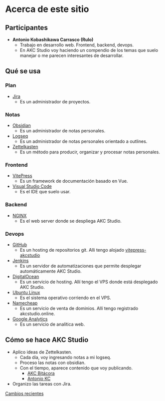 # Acerca de este sitio

## Participantes

- **Antonio Kobashikawa Carrasco (Rulo)**
  - Trabajo en desarrollo web. Frontend, backend, devops.
  - En AKC Studio voy haciendo un compendio de los temas que suelo manejar o me parecen interesantes de desarrollar.

## Qué se usa

### Plan

- [Jira](https://www.atlassian.com/software/jira)
  - Es un administrador de proyectos.

### Notas

- [Obsidian](https://obsidian.md/)
  - Es un administrador de notas personales.
- [Logseq](https://logseq.com/)
  - Es un administrador de notas personales orientado a outlines.
- [Zettelkasten](https://zettelkasten.de/posts/overview/)
  - Es un método para producir, organizar y procesar notas personales.

### Frontend

- [VitePress](https://vitepress.dev/)
  - Es un framework de documentación basado en Vue.
- [Visual Studio Code](https://code.visualstudio.com/)
  - Es el IDE que suelo usar.

### Backend

- [NGINX](https://www.nginx.com/)
  - Es el web server donde se despliega AKC Studio.

### Devops

- [GitHub](https://github.com/)
  - Es un hosting de repositorios git. Alli tengo alojado [vitepress-akcstudio](https://github.com/akobashikawa/vitepress-akcstudio)
- [Jenkins](https://www.jenkins.io/)
  - Es un servidor de automatizaciones que permite desplegar automáticamente AKC Studio.
- [DigitalOcean](https://www.digitalocean.com/)
  - Es un servicio de hosting. Allí tengo el VPS donde está desplegado AKC Studio.
- [Ubuntu Linux](https://ubuntu.com/blog/tag/22-04-lts)
  - Es el sistema operativo corriendo en el VPS.
- [Namecheap](https://www.namecheap.com/)
  - Es un servicio de venta de dominios. Allí tengo registrado akcstudio.online.
- [Google Analytics](https://analytics.google.com/)
  - Es un servicio de analítica web.


## Cómo se hace AKC Studio

- Aplico ideas de Zettelkasten.
  - Cada día, voy ingresando notas a mi logseq.
  - Proceso las notas con obsidian.
  - Con el tiempo, aparece contenido que voy publicando.
    - [AKC Bitácora](https://akc-bitacora.netlify.app/)
    - [Antonio KC](https://antoniokc.netlify.app/)
- Organizo las tareas con Jira.

[Cambios recientes](changes)


